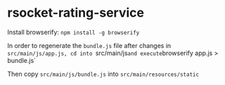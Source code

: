 # rsocket-rating-service

Install browserify: `npm install -g browserify`

In order to regenerate the `bundle.js` file after changes in `src/main/js/app.js, cd into `src/main/js` and execute `browserify app.js > bundle.js`

Then copy `src/main/js/bundle.js` into `src/main/resources/static`
